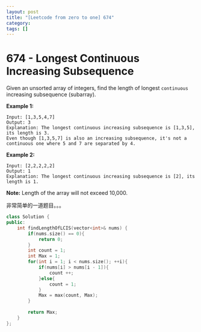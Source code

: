 ```yaml
---
layout: post
title: "[Leetcode from zero to one] 674"
category: 
tags: []
---
```


# 674 - Longest Continuous Increasing Subsequence

Given an unsorted array of integers, find the length of longest `continuous` increasing subsequence (subarray).

**Example 1:**

```
Input: [1,3,5,4,7]
Output: 3
Explanation: The longest continuous increasing subsequence is [1,3,5], its length is 3. 
Even though [1,3,5,7] is also an increasing subsequence, it's not a continuous one where 5 and 7 are separated by 4. 
```



**Example 2:**

```
Input: [2,2,2,2,2]
Output: 1
Explanation: The longest continuous increasing subsequence is [2], its length is 1. 
```



**Note:** Length of the array will not exceed 10,000.

非常简单的一道题目。。。

```c++
class Solution {
public:
    int findLengthOfLCIS(vector<int>& nums) {
        if(nums.size() == 0){
            return 0;
        }
        int count = 1;
        int Max = 1;
        for(int i = 1; i < nums.size(); ++i){
            if(nums[i] > nums[i - 1]){
                count ++;
            }else{
                count = 1;
            }
            Max = max(count, Max);
        }
        
        return Max;
    }
};
```

